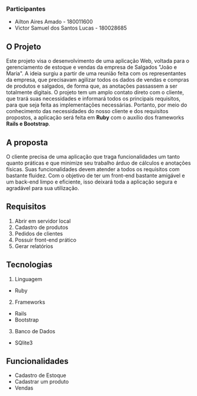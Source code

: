 ### Participantes 
* Ailton Aires Amado - 180011600
* Victor Samuel dos Santos Lucas - 180028685

## O Projeto 
 Este projeto visa o desenvolvimento de uma aplicação Web, voltada para o gerenciamento de estoque e vendas da empresa de Salgados "João e Maria". A ideia surgiu a partir de uma reunião feita com os representantes da empresa, que precisavam agilizar todos os dados de vendas e compras de produtos e salgados, de forma que, as anotações passassem a ser totalmente digitais. O projeto tem um amplo contato direto com o cliente, que trará suas necessidades e informará todos os principais requisitos, para que seja feita as implementações necessárias. Portanto, por meio do conhecimento das necessidades do nosso cliente e dos requisitos propostos, a aplicação será feita em **Ruby** com o auxílio dos frameworks **Rails e Bootstrap**.

## A proposta  
 O cliente precisa de uma aplicação que traga funcionalidades um tanto quanto práticas e que minimize seu trabalho árduo de cálculos e anotações físicas. Suas funcionalidades devem atender a todos os requisitos com bastante fluidez. Com o objetivo de ter um front-end bastante amigável e um back-end limpo e eficiente, isso deixará toda a aplicação segura e agradável para sua utilização.
 
 
## Requisitos 
1. Abrir em servidor local
2. Cadastro de produtos
3. Pedidos de clientes
4. Possuir front-end prático
5. Gerar relatórios
 

## Tecnologias 
1. Linguagem

 * Ruby
2. Frameworks 

  * Rails
  * Bootstrap
3. Banco de Dados

  * SQlite3

## Funcionalidades
* Cadastro de Estoque
* Cadastrar um produto
* Vendas
